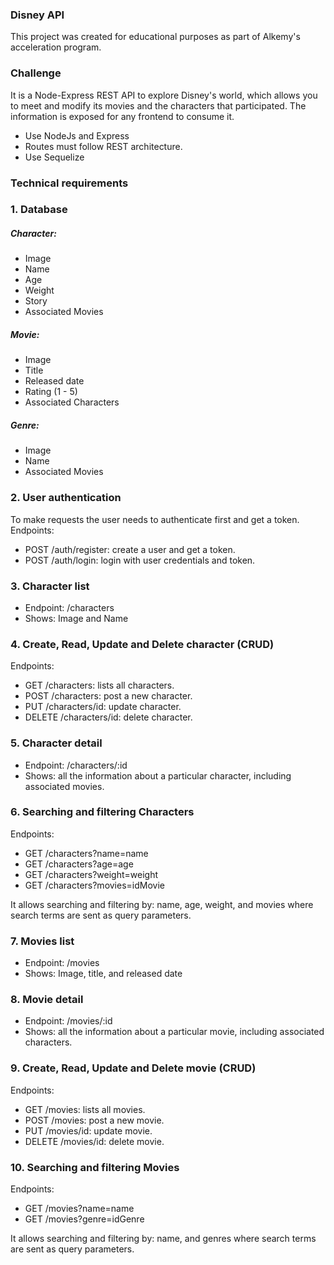 ### Disney API

This project was created for educational purposes as part of Alkemy's acceleration program.

### Challenge
It is a Node-Express REST API to explore Disney's world, which allows you to meet and modify its movies and the characters that participated.
The information is exposed for any frontend to consume it.

- Use NodeJs and Express
- Routes must follow REST architecture.
- Use Sequelize

### Technical requirements
### 1. Database
##### Character:
- Image
- Name
- Age
- Weight
- Story
- Associated Movies

##### Movie:
- Image
- Title
- Released date
- Rating (1 - 5)
- Associated Characters

##### Genre:
- Image
- Name
- Associated Movies

### 2. User authentication
To make requests the user needs to authenticate first and get a token. 
Endpoints:
- POST /auth/register: create a user and get a token.
- POST /auth/login: login with user credentials and token.


### 3. Character list
- Endpoint: /characters
- Shows: Image and Name

### 4. Create, Read, Update and Delete character (CRUD)
Endpoints:
- GET /characters: lists all characters.
- POST /characters: post a new character.
- PUT /characters/id: update character.
- DELETE /characters/id: delete character.

### 5. Character detail
- Endpoint: /characters/:id
- Shows: all the information about a particular character, including associated movies.

### 6. Searching and filtering Characters
Endpoints:
- GET /characters?name=name
- GET /characters?age=age
- GET /characters?weight=weight
- GET /characters?movies=idMovie

It allows searching and filtering by: name, age, weight, and movies where search terms are sent as query parameters.

### 7. Movies list
- Endpoint: /movies
- Shows: Image, title, and released date

### 8. Movie detail
- Endpoint: /movies/:id
- Shows: all the information about a particular movie, including associated characters.

### 9. Create, Read, Update and Delete movie (CRUD)
Endpoints:
- GET /movies: lists all movies.
- POST /movies: post a new movie.
- PUT /movies/id: update movie.
- DELETE /movies/id: delete movie.

### 10. Searching and filtering Movies
Endpoints:
- GET /movies?name=name
- GET /movies?genre=idGenre

It allows searching and filtering by: name, and genres where search terms are sent as query parameters.



